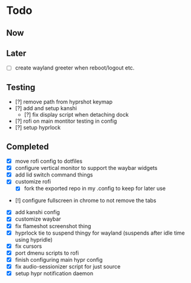 # Todo

## Now

## Later
- [ ] create wayland greeter when reboot/logout etc.

## Testing
- [?] remove path from hyprshot keymap
- [?] add and setup kanshi
    - [?] fix display script when detaching dock
- [?] rofi on main montitor testing in config
- [?] setup hyprlock

## Completed
- [x] move rofi config to dotfiles
- [x] configure vertical monitor to support the waybar widgets
- [x] add lid switch command things
- [x] customize rofi
    - [x] fork the exported repo in my .config to keep for later use
- [!] configure fullscreen in chrome to not remove the tabs
- [x] add kanshi config
- [x] customize waybar
- [x] fix flameshot screenshot thing
- [x] hyprlock tie to suspend thingy for wayland (suspends after idle time using hypridle)
- [x] fix cursors
- [x] port dmenu scripts to rofi
- [x] finish configuring main hypr config
- [x] fix audio-sessionizer script for just source
- [x] setup hypr notification daemon
